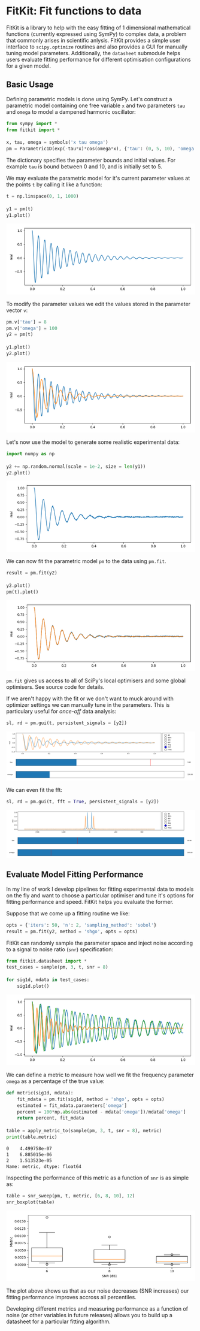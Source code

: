 # FitKit: Fit functions to data

FitKit is a library to help with the easy fitting of 1 dimensional mathematical
functions (currently expressed using SymPy) to complex data, a problem that
commonly arises in scientific anlysis. FitKit provides a simple user interface
to `scipy.optimize` routines and also provides a GUI for manually tuning
model parameters. Additionally, the `datasheet` submodule helps users evaluate
fitting performance for different optimisation configurations for a given model.

## Basic Usage
Defining parametric models is done using SymPy. Let's construct a parametric model
containing one free variable `x` and two parameters `tau` and `omega` to model a
dampened harmonic oscillator:
```python
from sympy import *
from fitkit import *

x, tau, omega = symbols('x tau omega')
pm = Parametric1D(exp(-tau*x)*cos(omega*x), {'tau': (0, 5, 10), 'omega': (100, 150, 200)})
```
The dictionary specifies the parameter bounds and initial values. For example `tau`
is bound between 0 and 10, and is initially set to 5.

We may evaluate the parametric model for it's current parameter values at the
points `t` by calling it like a function:
```python
t = np.linspace(0, 1, 1000)

y1 = pm(t)
y1.plot()
```
![alt text](example/y1.png)

To modify the parameter values we edit the values stored in the parameter vector `v`:
```python
pm.v['tau'] = 8
pm.v['omega'] = 100
y2 = pm(t)

y1.plot()
y2.plot()
```
![alt text](example/y1_and_y2.png)

Let's now use the model to generate some realistic experimental data:
```python
import numpy as np

y2 += np.random.normal(scale = 1e-2, size = len(y1))
y2.plot()
```
![alt text](example/y2_noisy.png)

We can now fit the parametric model `pm` to the data using `pm.fit`.
```python
result = pm.fit(y2)

y2.plot()
pm(t).plot()
```
![alt text](example/y2_fitted.png)

`pm.fit` gives us access to all of SciPy's local optimisers and some global
optimisers. See source code for details.

If we aren't happy with the fit or we don't want to muck around with optimizer
settings we can manually tune in the parameters. This is particulary useful for
*once-off* data analysis:
```python
sl, rd = pm.gui(t, persistent_signals = [y2])
```
![alt text](example/gui.png)

We can even fit the fft:
```python
sl, rd = pm.gui(t, fft = True, persistent_signals = [y2])
```
![alt text](example/gui_fft.png)

## Evaluate Model Fitting Performance
In my line of work I develop pipelines for fitting experimental data to models on
the fly and want to choose a particular optimiser and tune it's options for
fitting performance and speed. FitKit helps you evaluate the former.

Suppose that we come up a fitting routine we like:
```python
opts = {'iters': 50, 'n': 2, 'sampling_method': 'sobol'}
result = pm.fit(y2, method = 'shgo', opts = opts)
```

FitKit can randomly sample the parameter space and inject noise according to a
signal to noise ratio (`snr`) specification:
```python
from fitkit.datasheet import *
test_cases = sample(pm, 3, t, snr = 8)

for sig1d, mdata in test_cases:
    sig1d.plot()
```
![alt text](example/sampled.png)

We can define a metric to measure how well we fit the frequency parameter `omega`
as a percentage of the true value:
```python
def metric(sig1d, mdata):
    fit_mdata = pm.fit(sig1d, method = 'shgo', opts = opts)
    estimated = fit_mdata.parameters['omega']
    percent = 100*np.abs(estimated - mdata['omega'])/mdata['omega']
    return percent, fit_mdata

table = apply_metric_to(sample(pm, 3, t, snr = 8), metric)
print(table.metric)
```

```
0    4.499758e-07
1    6.885015e-06
2    1.513523e-05
Name: metric, dtype: float64
```

Inspecting the performance of this metric as a function of `snr` is as simple as:
```python
table = snr_sweep(pm, t, metric, [6, 8, 10], 12)
snr_boxplot(table)
```
![alt text](example/snr_boxplot.png)

The plot above shows us that as our noise decreases (SNR increases) our fitting
performance improves accross all percentiles.

Developing different metrics and measuring performance as a function of noise
(or other variables in future releases) allows you to build up a datasheet for
a particular fitting algorithm.
